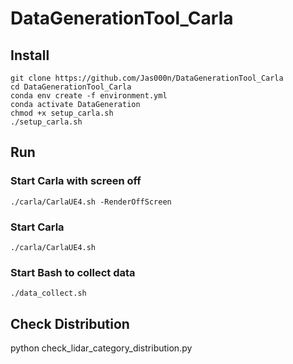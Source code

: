 # DataGenerationTool_Carla
## Install
```shell
git clone https://github.com/Jas000n/DataGenerationTool_Carla
cd DataGenerationTool_Carla
conda env create -f environment.yml
conda activate DataGeneration
chmod +x setup_carla.sh
./setup_carla.sh
```
## Run
### Start Carla with screen off
```shell
./carla/CarlaUE4.sh -RenderOffScreen
```
### Start Carla 
```shell
./carla/CarlaUE4.sh 
```
### Start Bash to collect data
```shell
./data_collect.sh
```
## Check Distribution
python check_lidar_category_distribution.py